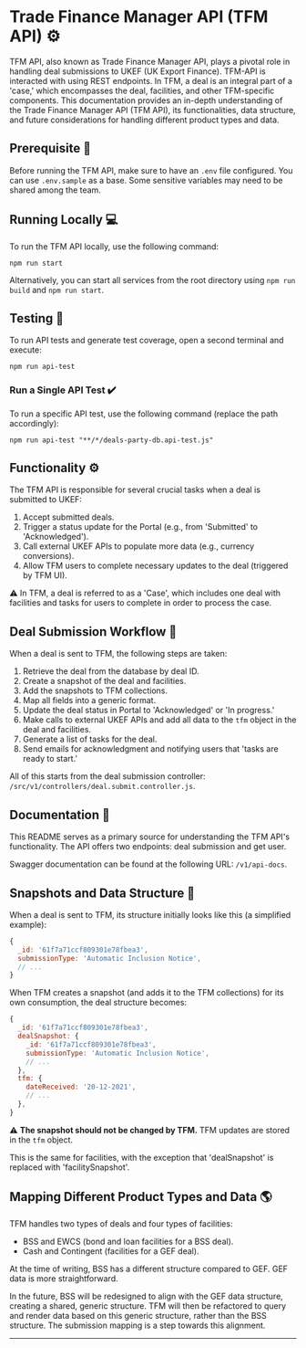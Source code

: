 # Trade Finance Manager API (TFM API) :gear:
TFM API, also known as Trade Finance Manager API, plays a pivotal role in handling deal submissions to UKEF (UK Export Finance). TFM-API is interacted with using REST endpoints. In TFM, a deal is an integral part of a 'case,' which encompasses the deal, facilities, and other TFM-specific components. This documentation provides an in-depth understanding of the Trade Finance Manager API (TFM API), its functionalities, data structure, and future considerations for handling different product types and data.

## Prerequisite :key:

Before running the TFM API, make sure to have an `.env` file configured. You can use `.env.sample` as a base. Some sensitive variables may need to be shared among the team.

## Running Locally :computer:

To run the TFM API locally, use the following command:

```shell
npm run start
```

Alternatively, you can start all services from the root directory using `npm run build` and `npm run start`.

## Testing :test_tube:

To run API tests and generate test coverage, open a second terminal and execute:

```shell
npm run api-test
```

### Run a Single API Test :heavy_check_mark:

To run a specific API test, use the following command (replace the path accordingly):

```shell
npm run api-test "**/*/deals-party-db.api-test.js"
```

## Functionality :gear:

The TFM API is responsible for several crucial tasks when a deal is submitted to UKEF:

1. Accept submitted deals.
2. Trigger a status update for the Portal (e.g., from 'Submitted' to 'Acknowledged').
3. Call external UKEF APIs to populate more data (e.g., currency conversions).
4. Allow TFM users to complete necessary updates to the deal (triggered by TFM UI).

:warning: In TFM, a deal is referred to as a 'Case', which includes one deal with facilities and tasks for users to complete in order to process the case.

## Deal Submission Workflow :briefcase:

When a deal is sent to TFM, the following steps are taken:

1. Retrieve the deal from the database by deal ID.
2. Create a snapshot of the deal and facilities.
3. Add the snapshots to TFM collections.
4. Map all fields into a generic format.
5. Update the deal status in Portal to 'Acknowledged' or 'In progress.'
6. Make calls to external UKEF APIs and add all data to the `tfm` object in the deal and facilities.
7. Generate a list of tasks for the deal.
8. Send emails for acknowledgment and notifying users that 'tasks are ready to start.'

All of this starts from the deal submission controller: `/src/v1/controllers/deal.submit.controller.js`.

## Documentation :book:

This README serves as a primary source for understanding the TFM API's functionality. The API offers two endpoints: deal submission and get user.

Swagger documentation can be found at the following URL: `/v1/api-docs`.

## Snapshots and Data Structure :file_folder:

When a deal is sent to TFM, its structure initially looks like this (a simplified example):

```js
{
  _id: '61f7a71ccf809301e78fbea3',
  submissionType: 'Automatic Inclusion Notice',
  // ...
}
```

When TFM creates a snapshot (and adds it to the TFM collections) for its own consumption, the deal structure becomes:

```js
{
  _id: '61f7a71ccf809301e78fbea3',
  dealSnapshot: {
    _id: '61f7a71ccf809301e78fbea3',
    submissionType: 'Automatic Inclusion Notice',
    // ...
  },
  tfm: {
    dateReceived: '20-12-2021',
    // ...
  },
}
```

:warning: **The snapshot should not be changed by TFM.** TFM updates are stored in the `tfm` object.

This is the same for facilities, with the exception that 'dealSnapshot' is replaced with 'facilitySnapshot'.

## Mapping Different Product Types and Data :earth_americas:

TFM handles two types of deals and four types of facilities:

- BSS and EWCS (bond and loan facilities for a BSS deal).
- Cash and Contingent (facilities for a GEF deal).

At the time of writing, BSS has a different structure compared to GEF. GEF data is more straightforward.

In the future, BSS will be redesigned to align with the GEF data structure, creating a shared, generic structure. TFM will then be refactored to query and render data based on this generic structure, rather than the BSS structure. The submission mapping is a step towards this alignment.

---
